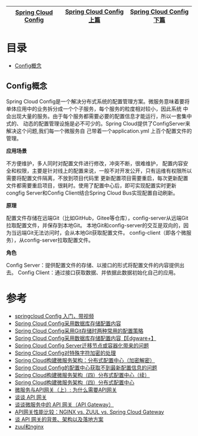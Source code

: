 
 [Spring Cloud Config](https://weread.qq.com/web/reader/c9932ea07163ff6ac993e0dk64232b60230642e92efb54c)|[Spring Cloud Config上篇](https://weread.qq.com/web/reader/71d32370716443e271df020kfc432fb0241fc490ca45614)|[Spring Cloud Config下篇](https://weread.qq.com/web/reader/71d32370716443e271df020k14b3246024514bfa6bb1534)|
 ---|---|---|
 
 # 目录
 
 * [Config概念](#Config概念)
 
 
 ## Config概念
 
Spring Cloud Config是一个解决分布式系统的配置管理方案。微服务意味着要将单体应用中的业务拆分成一个个子服务，每个服务的粒度相对较小，因此系统 中会出现大量的服务。由于每个服务都需要必要的配置信息才能运行，所以一套集中式的、 动态的配置管理设施是必不可少的。Spring Cloud提供了ConfigServer来解决这个问题,我们每一个微服务自 己带着一个application.yml 上百个配置文件的管理。

**应用场景**

不方便维护，多人同时对配置文件进行修改，冲突不断，很难维护，
配置内容安全和权限，主要是针对线上的配置来说，一般不对开发公开，只有运维有权限所以需要将配置文件隔离，不放到项目代码里
更新配置项目需要重启，每次更新配置文件都需要重启项目，很耗时。使用了配置中心后，即可实现配置实时更新congfig Server和Config Client结合Spring Cloud Bus实现配置自动刷新。

**原理**

配置文件存储在远端Git（比如GitHub，Gitee等仓库），config-server从远端Git拉取配置文件，并保存到本地Git。
本地Git和config-server的交互是双向的，因为当远端Git无法访问时，会从本地Git获取配置文件。
config-client（即各个微服务），从config-server拉取配置文件。

**角色**

Config Server：提供配置文件的存储、以接口的形式将配置文件的内容提供出去。
Config Client：通过接口获取数据、并依据此数据初始化自己的应用。






# 参考 
* [springcloud Config 入门，带视频](https://www.cnblogs.com/crazymakercircle/p/12043604.html)
* [Spring Cloud Config采用数据库存储配置内容](http://blog.didispace.com/spring-cloud-starter-edgware-3-1/)
* [Spring Cloud Config采用Git存储时两种常用的配置策略](http://blog.didispace.com/Spring-Cloud-Config-Git-Config-Two-Mode/)
* [Spring Cloud Config采用数据库存储配置内容【Edgware+】](http://blog.didispace.com/spring-cloud-starter-edgware-3-1/)
* [Spring Cloud Config Server迁移节点或容器化带来的问题](http://blog.didispace.com/Spring-Cloud-Config-Server-ip-change-problem/)
* [Spring Cloud Config对特殊字符加密的处理](http://blog.didispace.com/spring-cloud-config-sp-char-encrypt/)
* [Spring Cloud构建微服务架构：分布式配置中心（加密解密）](http://blog.didispace.com/spring-cloud-starter-dalston-3-2/)
* [Spring Cloud Config的配置中心获取不到最新配置信息的问题](http://blog.didispace.com/spring-cloud-tips-config-tmp-clear/)
* [Spring Cloud构建微服务架构（四）分布式配置中心（续）](http://blog.didispace.com/springcloud4-2/)
* [Spring Cloud构建微服务架构（四）分布式配置中心](http://blog.didispace.com/springcloud4/)
* [微服务与API网关（上）: 为什么需要API网关](https://blog.didispace.com/hzf-ms-apigateway-1/)
* [谈谈 API 网关](https://www.jianshu.com/p/b52a2773e75f)
* [谈谈微服务中的 API 网关（API Gateway）](https://www.cnblogs.com/savorboard/p/api-gateway.html)
* [API网关性能比较：NGINX vs. ZUUL vs. Spring Cloud Gateway](http://www.360doc.com/content/18/0208/05/46368139_728502763.shtml)
* [谈 API 网关的背景、架构以及落地方案](https://www.infoq.cn/news/2016/07/API-background-architecture-floo/)
* [zuul和nginx](https://zhuanlan.zhihu.com/p/37385481)
